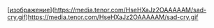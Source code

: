 [[изображение](https://github.com/dddtgffddgg/C_Plus_Labs/assets/115697740/f8fc08b6-a9d1-4e18-a97c-e4153e54f72d)](https://media.tenor.com/HseHXaJz2OAAAAAM/sad-cry.gif)https://media.tenor.com/HseHXaJz2OAAAAAM/sad-cry.gif
